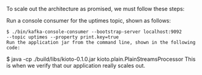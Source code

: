 
To scale out the architecture as promised, we must follow these steps:

Run a console consumer for the uptimes topic, shown as follows:
```
$ ./bin/kafka-console-consumer --bootstrap-server localhost:9092 
--topic uptimes --property print.key=true
Run the application jar from the command line, shown in the following code:
```
$ java -cp ./build/libs/kioto-0.1.0.jar 
kioto.plain.PlainStreamsProcessor
This is when we verify that our application really scales out.

